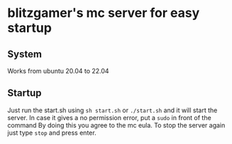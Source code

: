 # blitzgamer's mc server for easy startup
## System
Works from ubuntu 20.04 to 22.04
## Startup
Just run the start.sh using `sh start.sh` or `./start.sh` and it will start the server. In case it gives a no permission error, put a `sudo` in front of the command By doing this you agree to the mc eula. To stop the server again just type `stop` and press enter.